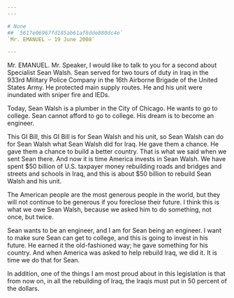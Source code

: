 ```yaml
---
---

# None
## `5617e06967fd185ab61af8dde880dc4e`
`Mr. EMANUEL — 19 June 2008`

---
```



Mr. EMANUEL. Mr. Speaker, I would like to talk to you for a second 
about Specialist Sean Walsh. Sean served for two tours of duty in Iraq 
in the 933rd Military Police Company in the 16th Airborne Brigade of 
the United States Army. He protected main supply routes. He and his 
unit were inundated with sniper fire and IEDs.

Today, Sean Walsh is a plumber in the City of Chicago. He wants to go 
to college. Sean cannot afford to go to college. His dream is to become 
an engineer.

This GI Bill, this GI Bill is for Sean Walsh and his unit, so Sean 
Walsh can do for Sean Walsh what Sean Walsh did for Iraq. He gave them 
a chance. He gave them a chance to build a better country. That is what 
we said when we sent Sean there. And now it is time America invests in 
Sean Walsh. We have spent $50 billion of U.S. taxpayer money rebuilding 
roads and bridges and streets and schools in Iraq, and this is about 
$50 billion to rebuild Sean Walsh and his unit.

The American people are the most generous people in the world, but 
they will not continue to be generous if you foreclose their future. I 
think this is what we owe Sean Walsh, because we asked him to do 
something, not once, but twice.

Sean wants to be an engineer, and I am for Sean being an engineer. I 
want to make sure Sean can get to college, and this is going to invest 
in his future. He earned it the old-fashioned way; he gave something 
for his country. And when America was asked to help rebuild Iraq, we 
did it. It is time we do that for Sean.

In addition, one of the things I am most proud about in this 
legislation is that from now on, in all the rebuilding of Iraq, the 
Iraqis must put in 50 percent of the dollars.